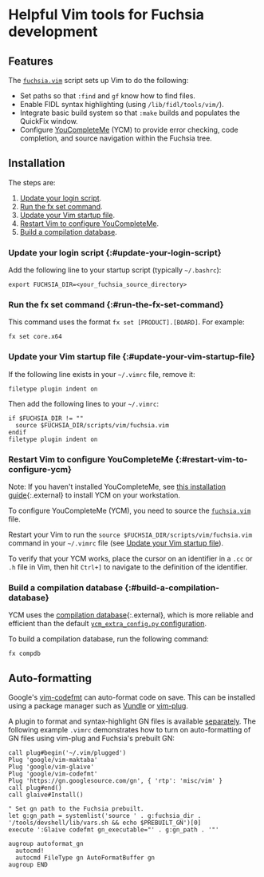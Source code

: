 # Helpful Vim tools for Fuchsia development

## Features

The [`fuchsia.vim`](/scripts/vim/fuchsia.vim) script sets up Vim to do the
following:

*   Set paths so that `:find` and `gf` know how to find files.
*   Enable FIDL syntax highlighting (using `/lib/fidl/tools/vim/`).
*   Integrate basic build system so that `:make` builds and populates the
    QuickFix window.
*   Configure [YouCompleteMe](/docs/development/editors/youcompleteme.md) (YCM)
    to provide error checking, code completion, and source navigation within the
    Fuchsia tree.

## Installation

The steps are:

1.  [Update your login script](#update-your-login-script).
1.  [Run the fx set command](#run-the-fx-set-command).
1.  [Update your Vim startup file](#update-your-vim-startup-file).
1.  [Restart Vim to configure YouCompleteMe](#restart-vim-to-configure-ycm).
1.  [Build a compilation database](#build-a-compilation-database).

### Update your login script {:#update-your-login-script}

Add the following line to your startup script (typically `~/.bashrc`):

```shell
export FUCHSIA_DIR=<your_fuchsia_source_directory>
```

### Run the fx set command {:#run-the-fx-set-command}

This command uses the format `fx set [PRODUCT].[BOARD]`. For example:

```shell
fx set core.x64
```

### Update your Vim startup file {:#update-your-vim-startup-file}

If the following line exists in your `~/.vimrc` file, remove it:

```shell
filetype plugin indent on
```

Then add the following lines to your `~/.vimrc`:

```shell
if $FUCHSIA_DIR != ""
  source $FUCHSIA_DIR/scripts/vim/fuchsia.vim
endif
filetype plugin indent on
```

### Restart Vim to configure YouCompleteMe {:#restart-vim-to-configure-ycm}

Note: If you haven't installed YouCompleteMe, see
[this installation guide](https://github.com/ycm-core/YouCompleteMe#installation){:.external}
to install YCM on your workstation.

To configure YouCompleteMe (YCM), you need to source the
[`fuchsia.vim`](/scripts/vim/fuchsia.vim) file.

Restart your Vim to run the `source $FUCHSIA_DIR/scripts/vim/fuchsia.vim`
command in your `~/.vimrc` file (see
[Update your Vim startup file](#update-yout-vim-startup-file)).

To verify that your YCM works, place the cursor on an identifier in a `.cc` or
`.h` file in Vim, then hit `Ctrl+]` to navigate to the definition of the
identifier.

### Build a compilation database {:#build-a-compilation-database}

YCM uses the
[compilation database](https://github.com/ycm-core/YouCompleteMe#option-1-use-a-compilation-database){:.external},
which is more reliable and efficient than the default
[`ycm_extra_config.py` configuration](/docs/development/editors/youcompleteme.md#generate_compilation_database).

To build a compilation database, run the following command:

```shell
fx compdb
```

## Auto-formatting

Google's [vim-codefmt](https://github.com/google/vim-codefmt) can auto-format
code on save. This can be installed using a package manager such as
[Vundle](https://github.com/VundleVim/Vundle.vim) or
[vim-plug](https://github.com/junegunn/vim-plug).

A plugin to format and syntax-highlight GN files is available
[separately](https://gn.googlesource.com/gn/+/refs/heads/master/misc/vim). The
following example `.vimrc` demonstrates how to turn on auto-formatting of GN
files using vim-plug and Fuchsia's prebuilt GN:

```
call plug#begin('~/.vim/plugged')
Plug 'google/vim-maktaba'
Plug 'google/vim-glaive'
Plug 'google/vim-codefmt'
Plug 'https://gn.googlesource.com/gn', { 'rtp': 'misc/vim' }
call plug#end()
call glaive#Install()

" Set gn path to the Fuchsia prebuilt.
let g:gn_path = systemlist('source ' . g:fuchsia_dir . '/tools/devshell/lib/vars.sh && echo $PREBUILT_GN')[0]
execute ':Glaive codefmt gn_executable="' . g:gn_path . '"'

augroup autoformat_gn
  autocmd!
  autocmd FileType gn AutoFormatBuffer gn
augroup END
```
